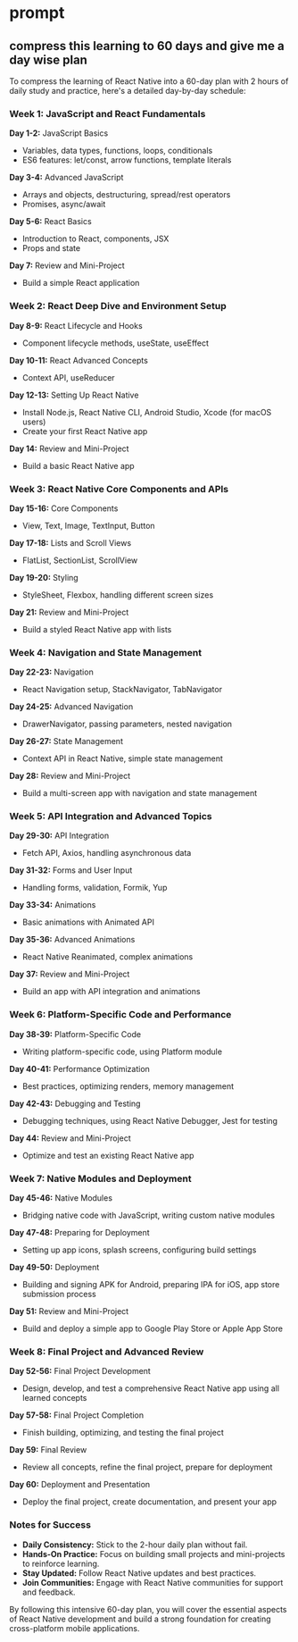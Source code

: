 # prompt
## compress this learning to 60 days and give me a day wise plan

To compress the learning of React Native into a 60-day plan with 2 hours of daily study and practice, here's a detailed day-by-day schedule:

### Week 1: JavaScript and React Fundamentals
**Day 1-2:** JavaScript Basics
- Variables, data types, functions, loops, conditionals
- ES6 features: let/const, arrow functions, template literals

**Day 3-4:** Advanced JavaScript
- Arrays and objects, destructuring, spread/rest operators
- Promises, async/await

**Day 5-6:** React Basics
- Introduction to React, components, JSX
- Props and state

**Day 7:** Review and Mini-Project
- Build a simple React application

### Week 2: React Deep Dive and Environment Setup
**Day 8-9:** React Lifecycle and Hooks
- Component lifecycle methods, useState, useEffect

**Day 10-11:** React Advanced Concepts
- Context API, useReducer

**Day 12-13:** Setting Up React Native
- Install Node.js, React Native CLI, Android Studio, Xcode (for macOS users)
- Create your first React Native app

**Day 14:** Review and Mini-Project
- Build a basic React Native app

### Week 3: React Native Core Components and APIs
**Day 15-16:** Core Components
- View, Text, Image, TextInput, Button

**Day 17-18:** Lists and Scroll Views
- FlatList, SectionList, ScrollView

**Day 19-20:** Styling
- StyleSheet, Flexbox, handling different screen sizes

**Day 21:** Review and Mini-Project
- Build a styled React Native app with lists

### Week 4: Navigation and State Management
**Day 22-23:** Navigation
- React Navigation setup, StackNavigator, TabNavigator

**Day 24-25:** Advanced Navigation
- DrawerNavigator, passing parameters, nested navigation

**Day 26-27:** State Management
- Context API in React Native, simple state management

**Day 28:** Review and Mini-Project
- Build a multi-screen app with navigation and state management

### Week 5: API Integration and Advanced Topics
**Day 29-30:** API Integration
- Fetch API, Axios, handling asynchronous data

**Day 31-32:** Forms and User Input
- Handling forms, validation, Formik, Yup

**Day 33-34:** Animations
- Basic animations with Animated API

**Day 35-36:** Advanced Animations
- React Native Reanimated, complex animations

**Day 37:** Review and Mini-Project
- Build an app with API integration and animations

### Week 6: Platform-Specific Code and Performance
**Day 38-39:** Platform-Specific Code
- Writing platform-specific code, using Platform module

**Day 40-41:** Performance Optimization
- Best practices, optimizing renders, memory management

**Day 42-43:** Debugging and Testing
- Debugging techniques, using React Native Debugger, Jest for testing

**Day 44:** Review and Mini-Project
- Optimize and test an existing React Native app

### Week 7: Native Modules and Deployment
**Day 45-46:** Native Modules
- Bridging native code with JavaScript, writing custom native modules

**Day 47-48:** Preparing for Deployment
- Setting up app icons, splash screens, configuring build settings

**Day 49-50:** Deployment
- Building and signing APK for Android, preparing IPA for iOS, app store submission process

**Day 51:** Review and Mini-Project
- Build and deploy a simple app to Google Play Store or Apple App Store

### Week 8: Final Project and Advanced Review
**Day 52-56:** Final Project Development
- Design, develop, and test a comprehensive React Native app using all learned concepts

**Day 57-58:** Final Project Completion
- Finish building, optimizing, and testing the final project

**Day 59:** Final Review
- Review all concepts, refine the final project, prepare for deployment

**Day 60:** Deployment and Presentation
- Deploy the final project, create documentation, and present your app

### Notes for Success
- **Daily Consistency:** Stick to the 2-hour daily plan without fail.
- **Hands-On Practice:** Focus on building small projects and mini-projects to reinforce learning.
- **Stay Updated:** Follow React Native updates and best practices.
- **Join Communities:** Engage with React Native communities for support and feedback.

By following this intensive 60-day plan, you will cover the essential aspects of React Native development and build a strong foundation for creating cross-platform mobile applications.
